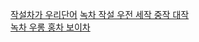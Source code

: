 [작설차가 우리단어](https://blog.naver.com/and002/110007712824)
[녹차 작설 우전 세작 중작 대작](https://brunch.co.kr/@brunch3auo/42)  
[녹차 우롱 홍차 보이차](https://m.blog.naver.com/healthy_foodist/222680115179)  
[]()  
[]()  
[]()  
[]()  
[]()  
[]()  
[]()  
[]()  
